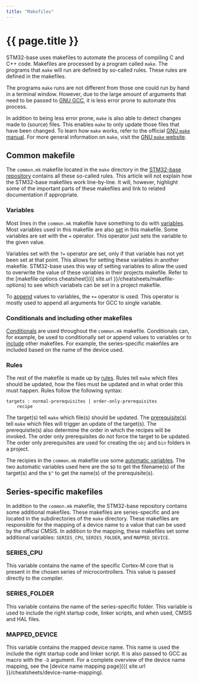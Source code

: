 ```yaml
---
title: "Makefiles"
---
```


# {{ page.title }}

STM32-base uses makefiles to automate the process of compiling C and C++ code. Makefiles are processed by a program called `make`. The programs that `make` will run are defined by so-called rules. These rules are defined in the makefiles.

The programs `make` runs are not different from those one could run by hand in a terminal window. However, due to the large amount of arguments that need to be passed to [GNU GCC](https://gcc.gnu.org/), it is less error prone to automate this process.

In addition to being less error prone, `make` is also able to detect changes made to (source) files. This enables `make` to only update those files that have been changed. To learn how `make` works, refer to the official [GNU `make` manual](https://www.gnu.org/software/make/manual/html_node/index.html). For more general information on `make`, visit the [GNU `make` website](https://www.gnu.org/software/make/).

## Common makefile

The `common.mk` makefile located in the `make` directory in the [STM32-base repository](https://github.com/STM32-base/STM32-base) contains all these so-called rules. This article will not explain how the STM32-base makefiles work line-by-line. It will, however, highlight some of the important parts of these makefiles and link to related documentation if appropriate.

### Variables

Most lines in the `common.mk` makefile have something to do with [variables](https://www.gnu.org/software/make/manual/html_node/Using-Variables.html). Most variables used in this makefile are also [set](https://www.gnu.org/software/make/manual/html_node/Setting.html) in this makefile. Some variables are set with the `=` operator. This operator just sets the variable to the given value.

Variables set with the `?=` operator are set, only if that variable has not yet been set at that point. This allows for setting these variables in another makefile. STM32-base uses this way of setting variables to allow the used to overwrite the value of these variables in their projects makefile. Refer to the [makefile options cheatsheet]({{ site.url }}/cheatsheets/makefile-options) to see which variabels can be set in a project makefile.

To [append](https://www.gnu.org/software/make/manual/html_node/Appending.html) values to variables, the `+=` operator is used. This operator is mostly used to append all arguments for GCC to single variable.

### Conditionals and including other makefiles

[Conditionals](https://www.gnu.org/software/make/manual/html_node/Conditionals.html) are used throughout the `common.mk` makefile. Conditionals can, for example, be used to conditionally set or append values to variables or to [include](https://www.gnu.org/software/make/manual/html_node/Include.html) other makefiles. For example, the series-specific makefiles are included based on the name of the device used.

### Rules

The rest of the makefile is made up by [rules](https://www.gnu.org/software/make/manual/html_node/Rule-Introduction.html). Rules tell `make` which files should be updated, how the files must be updated and in what order this must happen. Rules follow the following syntax:

```
targets : normal-prerequisites | order-only-prerequisites
    recipe
```

The target(s) tell `make` which file(s) should be updated. The [prerequisite(s)](https://www.gnu.org/software/make/manual/html_node/Prerequisite-Types.html) tell `make` which files will trigger an update of the target(s). The prerequisite(s) also determine the order in which the recipes will be invoked. The order only prerequisites do not force the target to be updated. The order only prerequisites are used for creating the `obj` and `bin` folders in a project.

The recipies in the `common.mk` makefile use some [automatic variables](https://www.gnu.org/software/make/manual/html_node/Automatic-Variables.html). The two automatic variables used here are the `$@` to get the filename(s) of the target(s) and the `$^` to get the name(s) of the prerequisite(s).

## Series-specific makefiles

In addition to the `common.mk` makefile, the STM32-base repository contains some additional makefiles. These makefiles are series-specific and are located in the subdirectories of the `make` directory. These makefiles are responsible for the mapping of a device name to a value that can be used by the official CMSIS. In addition to the mapping, these makefiles set some additional variables: `SERIES_CPU`, `SERIES_FOLDER`, and `MAPPED_DEVICE`.

### SERIES_CPU

This variable contains the name of the specific Cortex-M core that is present in the chosen series of microcontrollers. This value is passed directly to the compiler.

### SERIES_FOLDER

This variable contains the name of the series-specific folder. This variable is used to include the right startup code, linker scripts, and when used, CMSIS and HAL files.

### MAPPED_DEVICE

This variable contains the mapped device name. This name is used the include the right startup code and linker script. It is also passed to GCC as macro with the `-D` argument. For a complete overview of the device name mapping, see the [device name mapping page]({{ site.url }}/cheatsheets/device-name-mapping).
